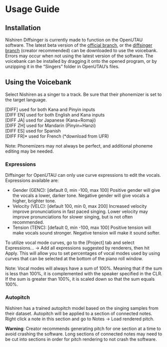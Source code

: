 # Usage Guide
## Installation
Nishiren Diffsinger is currently made to function on the OpenUTAU software. The latest beta version of the [official branch](https://github.com/stakira/OpenUtau), or the [diffsinger branch](https://github.com/xunmengshe/OpenUtau) (creator recommended) can be downloaded to use the voicebank. Errors may occur when not using the latest version of the software. The voicebank can be installed by dragging it onto the opened program, or by unzipping it in the “Singers” folder in OpenUTAU’s files.
## Using the Voicebank
Select Nishiren as a singer to a track. Be sure that their phonemizer is set to the target language.

[DIFF] used for both Kana and Pinyin inputs<br>
[DIFF EN] used for both English and Kana inputs<br>
[DIFF JA] used for Japanese (Kana+Romaji)<br>
[DIFF ZH] used for Mandarin (Pinyin+Hanzi)<br>
[DIFF ES] used for Spanish<br>
[DIFF FR]* used for French (*download from UFR)

Note: Phonemizers may not always be perfect, and additional phoneme editing may be needed.

### Expressions
Diffsinger for OpenUTAU can only use curve expressions to edit the vocals. Expressions available are:

- Gender (GENC): [default 0, min -100, max 100] Positive gender will give the vocals a lower, darker tone. Negative gender will give vocals a higher, brighter tone.
- Velocity (VELC): [default 100, min 0, max 200] Increased velocity improve pronunciations in fast paced singing. Lower velocity may improve pronunciations for slower singing, but is not often recommended.
- Tension (TENC): [default 0, min -100, max 100] Positive tension will make vocals sound stronger. Negative tension will make it sound softer.

To utilize vocal mode curves, go to the [Project] tab and select Expressions... -> Add all expressions suggested by renderers, then hit Apply. This will allow you to set percentages of vocal modes used by using curves that can be selected at the bottom of the piano roll window.

Note: Vocal modes will always have a sum of 100%. Meaning that if the sum is less than 100%, it is complemented with the speaker specified in the CLR. If the sum is greater than 100%, it is scaled down so that the sum equals 100%.

### Autopitch
Nishiren has a trained autopitch model based on the singing samples from their dataset. Autopitch will be applied to a section of connected notes. Right click a note in this section and go to Notes -> Load rendered pitch.

**Warning**: Creator recommends generating pitch for one section at a time to avoid crashing the software. Long sections of connected notes may need to be cut into sections in order for pitch rendering to not crash the software.
